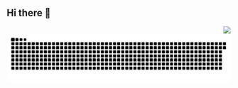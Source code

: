 ## Hi there 👋

<img align="right" src="https://visitor-badge.laobi.icu/badge?page_id=cyril-lamirand_visitor_badge_simple&left_color=royalblue&right_color=black"  />

![GitHub Snake](https://raw.githubusercontent.com/OfficialCodeVoyage/OfficialCodeVoyage/refs/heads/output/github-snake-dark.svg)
